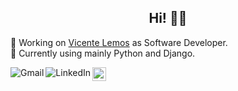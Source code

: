 
<h2 align="center">Hi! 👨‍💻</h2>

:department_store: Working on <a href="http://www.vicentelemos.com.br/">Vicente Lemos</a> as Software Developer.
<br />
🐍 Currently using mainly Python and Django.
<br />

<a href="mailto:wellissonln@gmail.com">
    <img src="https://img.shields.io/badge/-Gmail-c14438?style=flat&logo=Gmail&logoColor=white" title="Send me an email" align="left" alt="Gmail">
</a>

<a href="https://br.linkedin.com/in/wellisson-nunes-345276189">
    <img src="https://img.shields.io/badge/-LinkedIn-blue?style=flat&logo=Linkedin&logoColor=white" title="My Social Network" align="left" alt="LinkedIn">
</a>

<a href="https://github.com/wellnunes">
    <img src="https://img.shields.io/github/followers/wellnunes?label=follow&style=social" height="22" title="Follow me" align="left" alt="GitHub">
</a>
